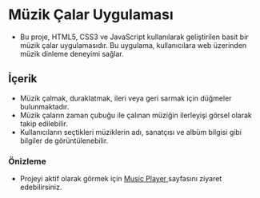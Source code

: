 # Müzik Çalar Uygulaması
- Bu proje, HTML5, CSS3 ve JavaScript kullanılarak geliştirilen basit bir müzik çalar uygulamasıdır. Bu uygulama, kullanıcılara web üzerinden müzik dinleme deneyimi sağlar.




## İçerik
- Müzik çalmak, duraklatmak, ileri veya geri sarmak için düğmeler bulunmaktadır.
- Müzik çaların zaman çubuğu ile çalınan müziğin ilerleyişi görsel olarak takip edilebilir.
- Kullanıcıların seçtikleri müziklerin adı, sanatçısı ve albüm bilgisi gibi bilgiler de görüntülenebilir.

### Önizleme 

- Projeyi aktif olarak görmek için  [Music Player ](https://sevimaydin.github.io/music-player/) sayfasını ziyaret edebilirsiniz.





